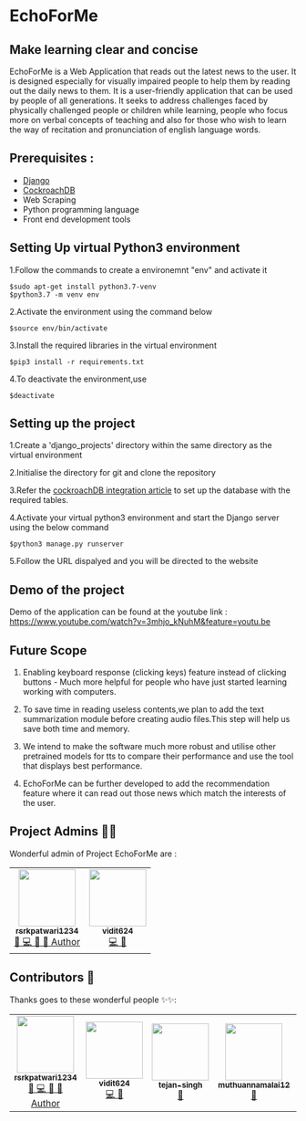 # EchoForMe
## Make learning clear and concise
EchoForMe is a Web Application that reads out the latest news to the user. It is designed especially for visually impaired people to help them by reading out the daily news to them. It is a user-friendly application that can be used by people of all generations. It seeks to address challenges faced by physically challenged people or children while learning, people who focus more on verbal concepts of teaching and also for those who wish to learn the way of recitation and pronunciation of english language words.

## Prerequisites :
- [Django](https://developer.mozilla.org/en-US/docs/Learn/Server-side/Django/Introduction)
- [CockroachDB](https://www.cockroachlabs.com/docs/stable/build-a-python-app-with-cockroachdb-django.html)
- Web Scraping
- Python programming language
- Front end development tools

## Setting Up virtual Python3 environment
1.Follow the commands to create a environemnt "env" and activate it
```
$sudo apt-get install python3.7-venv
$python3.7 -m venv env
```

2.Activate the environment using the command below
```
$source env/bin/activate
```
3.Install the required libraries in the virtual environment
```
$pip3 install -r requirements.txt
```
4.To deactivate the environment,use
```
$deactivate
```
## Setting up the project
1.Create a 'django_projects' directory within the same directory as the virtual environment

2.Initialise the directory for git and clone the repository

3.Refer the [cockroachDB integration article](https://www.cockroachlabs.com/docs/stable/build-a-python-app-with-cockroachdb-django.html) to set up the database with the required tables.

4.Activate your virtual python3 environment and start the Django server using the below command
```
$python3 manage.py runserver 
```
5.Follow the URL dispalyed and you will be directed to the website

## Demo of the project
Demo of the application can be found at the youtube link : https://www.youtube.com/watch?v=3mhjo_kNuhM&feature=youtu.be 

## Future Scope
1. Enabling keyboard response (clicking keys) feature instead of clicking buttons - Much more helpful for people who have just started learning working with computers.

2. To save time in reading useless contents,we plan to add the text summarization module before creating audio files.This step will help us save both time and memory.

3. We intend to make the software much more robust and utilise other pretrained models for tts to compare their performance and use the tool that displays best performance.

4. EchoForMe can be further developed to add the recommendation feature where it can read out those news which match the interests of the user.

## Project Admins 🌟✨

Wonderful admin of Project EchoForMe are : 
<table>
	<tr>
    <td align="center">
            <a href="https://github.com/rsrkpatwari1234">
              <img src="https://avatars3.githubusercontent.com/u/45709641?v=4" width="100px" alt=""/><br />
              <sub><b>rsrkpatwari1234</b></sub>
            </a><br/>
            <a href="https://github.com/Jayshah6699/datascience-mashup/commits?author=rsrkpatwari1234">    
                👑 💻 👀 💬 Author
            </a>
   </td>
   <td align="center">
            <a href="https://github.com/vidit624">
              <img src="https://avatars0.githubusercontent.com/u/46816287?v=4" width="100px" alt=""/><br />
              <sub><b>vidit624</b></sub>
            </a><br/>
            <a href="https://github.com/Jayshah6699/datascience-mashup/commits?author=vidit624">
                💻 🐛
            </a>
   </td>
  </tr>
</table>


## Contributors 🌟

Thanks goes to these wonderful people ✨✨:
<table>
	<tr>
    <td align="center">
            <a href="https://github.com/rsrkpatwari1234">
              <img src="https://avatars3.githubusercontent.com/u/45709641?v=4" width="100px" alt=""/><br />
              <sub><b>rsrkpatwari1234</b></sub>
            </a><br/>
            <a href="https://github.com/Jayshah6699/datascience-mashup/commits?author=rsrkpatwari1234">    
                👑 💻 👀 💬 Author
            </a>
   </td>
   <td align="center">
            <a href="https://github.com/vidit624">
              <img src="https://avatars0.githubusercontent.com/u/46816287?v=4" width="100px" alt=""/><br />
              <sub><b>vidit624</b></sub>
            </a><br/>
            <a href="https://github.com/Jayshah6699/datascience-mashup/commits?author=vidit624">
                💻 🐛
            </a>
   </td>
   <td align="center">
            <a href="https://github.com/tejan-singh">
              <img src="https://avatars3.githubusercontent.com/u/50990883?v=4" width="100px" alt=""/><br />
              <sub><b>tejan-singh</b></sub>
            </a><br/>
            <a href="https://github.com/Jayshah6699/datascience-mashup/commits?author=tejan-singh">
                📖
            </a>
    </td>
    <td align="center">
            <a href="https://github.com/muthuannamalai12">
              <img src="https://avatars.githubusercontent.com/u/64524822?v=4" width="100px" alt=""/><br />
              <sub><b>muthuannamalai12</b></sub>
            </a><br/>
            <a href="https://github.com/Jayshah6699/datascience-mashup/commits?author=muthuannamalai12">
                📖
            </a>
    </td>
    <td align="center">
            <a href="https://github.com/akrish4">
              <img src="https://avatars.githubusercontent.com/u/61831021?v=4" width="100px" alt=""/><br />
              <sub><b>akrish4</b></sub>
            </a><br/>
            <a href="https://github.com/Jayshah6699/datascience-mashup/commits?author=akrish4">
                📖
            </a>
    </td>
    <td align="center">
            <a href="https://github.com/imakash3011">
              <img src="https://avatars.githubusercontent.com/u/36455735?v=4" width="100px" alt=""/><br />
              <sub><b>imakash3011</b></sub>
            </a><br/>
            <a href="https://github.com/Jayshah6699/datascience-mashup/commits?author=imakash3011">
                📖
            </a>
    </td>
    <td align="center">
            <a href="https://github.com/samir-0711">
              <img src="https://avatars.githubusercontent.com/u/68433936?v=4" width="100px" alt=""/><br />
              <sub><b>samir-0711</b></sub>
            </a><br/>
            <a href="https://github.com/Jayshah6699/datascience-mashup/commits?author=samir-0711">
                📖
            </a>
    </td>
  </tr>
</table>

